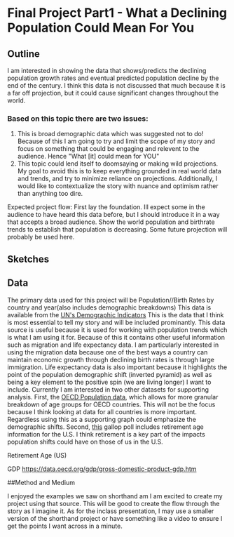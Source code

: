 # Final Project Part1 - What a Declining Population Could Mean For You

## Outline
I am interested in showing the data that shows/predicts the declining population growth rates and eventual predicted population decline by the end of the century.
I think this data is not discussed that much because it is a far off projection, but it could cause significant changes throughout the world.

### Based on this topic there are two issues:
  1) This is broad demographic data which was suggested not to do!
Because of this I am going to try and limit the scope of my story and focus on something that could be engaging and relevent to the audience. Hence "What [it] could mean for YOU"
  2) This topic could lend itself to doomsaying or making wild projections.
My goal to avoid this is to keep everything grounded in real world data and trends, and try to minimize reliance on projections.
Additionally, I would like to contextualize the story with nuance and optimism rather than anything too dire.

Expected project flow:
First lay the foundation. Ill expect some in the audience to have heard this data before, but I should introduce it in a way that accepts a broad audience.
Show the world population and birthrate trends to establish that population is decreasing. Some future projection will probably be used here.

## Sketches

## Data
The primary data used for this project will be Population//Birth Rates by country and year(also includes demographic breakdowns)
This data is available from the [UN's Demographic Indicators](https://population.un.org/wpp/Download/Standard/MostUsed/)
This is the data that I think is most essential to tell my story and will be included prominantly.
This data source is useful because it is used for working with population trends which is what I am using it for. Because of this it contains other useful information such as migration and life expectancy data. I am particularly interested in using the migration data because one of the best ways a country can maintain economic growth through declining birth rates is through large immigration. Life expectancy data is also important because it highlights the point 
of the population demographic shift (inverted pyramid) as well as being a key element to the positive spin (we are living longer) I want to include.
Currently I am interested in two other datasets for supporting analysis.
First, the [OECD Population data](https://data.oecd.org/pop/population.htm), which allows for more granular breakdown
of age groups for OECD countries. This will not be the focus because I think looking at data for all countries is more important. Regardless using this
as a supporting graph could emphasize the demographic shifts.
Second, [this](https://news.gallup.com/poll/394943/retiring-planning-retire-later.aspx) gallop poll includes retirement age information for the U.S.
I think retirement is a key part of the impacts population shifts could have on those of us in the U.S. 

Retirement Age (US)

GDP https://data.oecd.org/gdp/gross-domestic-product-gdp.htm

##Method and Medium

I enjoyed the examples we saw on shorthand am I am excited to create my project using that source. This will be good to create the flow through the story as I imagine it.
As for the inclass presentation, I may use a smaller version of the shorthand project or have something like a video to ensure I get the points I want across in a minute.

